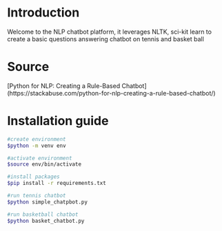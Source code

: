 <h1>Introduction</h1>
Welcome to the NLP chatbot platform, it leverages NLTK, sci-kit learn to create a basic questions answering chatbot on tennis and basket ball

<h1>Source</h1>
[Python for NLP: Creating a Rule-Based Chatbot](https://stackabuse.com/python-for-nlp-creating-a-rule-based-chatbot/)

<h1>Installation guide</h1>

```bash
#create environment
$python -m venv env

#activate environment
$source env/bin/activate

#install packages
$pip install -r requirements.txt

#run tennis chatbot
$python simple_chatpbot.py

#run basketball chatbot
$python basket_chatbot.py
```

